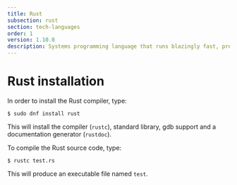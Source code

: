 ```yaml
---
title: Rust
subsection: rust
section: tech-languages
order: 1
version: 1.10.0
description: Systems programming language that runs blazingly fast, prevents segfaults, and guarantees thread safety.
---
```


# Rust installation

In order to install the Rust compiler, type:
```
$ sudo dnf install rust
```
This will install the compiler (`rustc`), standard library, gdb support and a documentation generator (`rustdoc`).

To compile the Rust source code, type:
```
$ rustc test.rs
```
This will produce an executable file named `test`.
